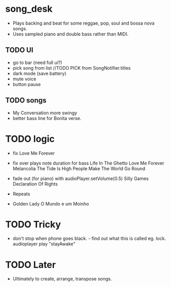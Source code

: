 # song_desk

- Plays backing and beat for some reggae, pop, soul and bossa nova songs.
- Uses sampled piano and double bass rather than MIDI.

## TODO UI

- go to bar (need full ui?)  
- pick song from list
  //TODO PICK from SongNotifier.titles
- dark mode (save battery)
- mute voice
- button pause

## TODO songs

- My Conversation more swingy
- better bass line for Bonita verse.

# TODO logic

- fix Love Me Forever
- fix over plays note duration for bass
  Life In The Ghetto
  Love Me Forever
  Melancolia
  The Tide Is High
  People Make The World Go Round

- fade out (for piano) with audioPlayer.setVolume(0.5)
  Silly Games
  Declaration Of Rights
  
- Repeats
-   Golden Lady
    O Mundo e um Moinho

# TODO Tricky

- don't stop when phone goes black. - find out what this is called eg. lock.
  audioplayer play "stayAwake"

# TODO Later

- Ultimately to create, arrange, transpose songs.
